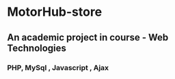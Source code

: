# MotorHub-store
## An academic project in course - Web Technologies
### PHP, MySql , Javascript , Ajax
